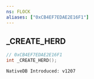 ```yaml
---
ns: FLOCK
aliases: ["0xCB4EF7EDAE2E16F1"]
---
```

## _CREATE_HERD

```c
// 0xCB4EF7EDAE2E16F1
int _CREATE_HERD();
```

```
NativeDB Introduced: v1207
```


